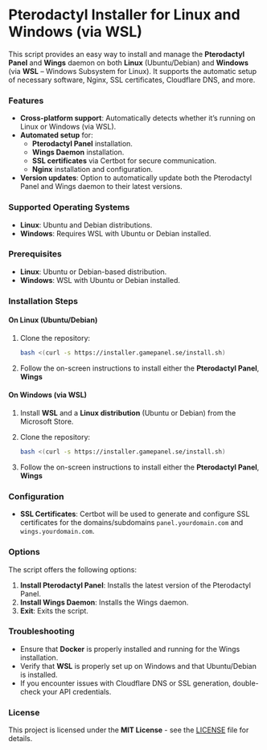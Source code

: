 
# Pterodactyl Installer for Linux and Windows (via WSL)

This script provides an easy way to install and manage the **Pterodactyl Panel** and **Wings** daemon on both **Linux** (Ubuntu/Debian) and **Windows** (via **WSL** – Windows Subsystem for Linux). It supports the automatic setup of necessary software, Nginx, SSL certificates, Cloudflare DNS, and more.

### Features
- **Cross-platform support**: Automatically detects whether it’s running on Linux or Windows (via WSL).
- **Automated setup** for:
  - **Pterodactyl Panel** installation.
  - **Wings Daemon** installation.
  - **SSL certificates** via Certbot for secure communication.
  - **Nginx** installation and configuration.
- **Version updates**: Option to automatically update both the Pterodactyl Panel and Wings daemon to their latest versions.

### Supported Operating Systems
- **Linux**: Ubuntu and Debian distributions.
- **Windows**: Requires WSL with Ubuntu or Debian installed.

### Prerequisites
- **Linux**: Ubuntu or Debian-based distribution.
- **Windows**: WSL with Ubuntu or Debian installed.

### Installation Steps

#### On Linux (Ubuntu/Debian)
1. Clone the repository:
   ```bash
   bash <(curl -s https://installer.gamepanel.se/install.sh)
   ```
2. Follow the on-screen instructions to install either the **Pterodactyl Panel**, **Wings**

#### On Windows (via WSL)
1. Install **WSL** and a **Linux distribution** (Ubuntu or Debian) from the Microsoft Store.
2. Clone the repository:
   ```bash
   bash <(curl -s https://installer.gamepanel.se/install.sh)
   ```

4. Follow the on-screen instructions to install either the **Pterodactyl Panel**, **Wings**

### Configuration
- **SSL Certificates**: Certbot will be used to generate and configure SSL certificates for the domains/subdomains `panel.yourdomain.com` and `wings.yourdomain.com`.

### Options
The script offers the following options:
1. **Install Pterodactyl Panel**: Installs the latest version of the Pterodactyl Panel.
2. **Install Wings Daemon**: Installs the Wings daemon.
4. **Exit**: Exits the script.

### Troubleshooting
- Ensure that **Docker** is properly installed and running for the Wings installation.
- Verify that **WSL** is properly set up on Windows and that Ubuntu/Debian is installed.
- If you encounter issues with Cloudflare DNS or SSL generation, double-check your API credentials.

### License
This project is licensed under the **MIT License** - see the [LICENSE](LICENSE) file for details.
